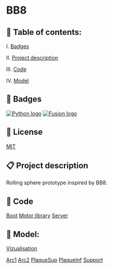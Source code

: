 # BB8

## 📌 Table of contents:

I. [Badges](#🎯-badges)

II. [Project description](#📋-project-description)

III. [Code](#🌟-code)

IV. [Model](#🔧-model)

## 🎯 Badges

[![Python logo](https://img.shields.io/badge/Language-Python-green
)](https://www.php.net/)
[![Fusion logo](https://img.shields.io/badge/CAO-Fusion360-orange
)](https://www.php.net/)


## 📑 License

[MIT](https://choosealicense.com/licenses/mit/)

## 📋 Project description

Rolling sphere prototype inspired by BB8.

## 🌟 Code

[Boot](/code/boot.py)
[Motor library](code/MoteurDC.py)
[Server](/code/server_http.py)

## 🔧 Model:
[Vizualisation](https://a360.co/3wuDI2a)

[Arc1](/model/arc1.stl)
[Arc2](/model/arc2.stl)
[PlaqueSup](/model/plaquesup.stl)
[PlaqueInf](/model/plaqueinf.stl)
[Support](/model/support_moteur.stl)